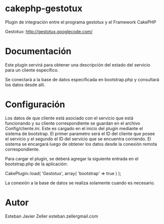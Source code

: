 cakephp-gestotux
================

Plugin de integración entre el programa gestotux y el Framework CakePHP

Gestotux: http://gestotux.googlecode.com/

Documentación
=============

Este plugin servirá para obtener una descripción del estado del servicio para un cliente específico.

Se conectará a la base de datos especificada en bootstrap.php y consultará los datos desde allí.

Configuración
=============
Los datos de que cliente está asociado con el servicio que está funcionando y su cliente correspondiente se guardan en el archivo Config/cliente.ini.
Este es cargado en el inicio del plugin mediante el sistema de bootstrap.
El primer parametro será el ID del cliente que posee el servicio y el segundo el ID del servicio que se encuentra corriendo.
El sistema se encargará luego de obtener los datos desde la conexión remota correspondiente.

Para cargar el plugin, se deberá agregar la siguiente entrada en el bootstrap.php de la aplicación:

CakePlugin::load( 'Gestotux', array( 'bootstrap' => true ) );

La conexión a la base de datos se realiza solamente cuando es necesario.

Autor
=====
Esteban Javier Zeller esteban.zeller<at>gmail.com